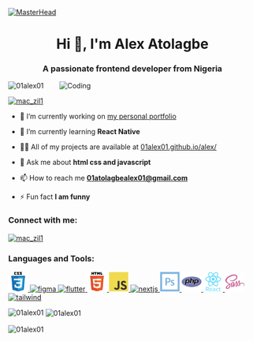 [![MasterHead](https://1.bp.blogspot.com/-7A4WynwLsMw/XbBpCXG8fHI/AAAAAAAAMt4/uOa1bpLskYgrwGbllhSu2SDj_Mig8SXJQCLcBGAsYHQ/s1600/2000_600px.gif)](https://rishavchan)
<h1 align="center">Hi 👋, I'm Alex Atolagbe</h1>
<h3 align="center">A passionate frontend developer from Nigeria</h3>
<img align="right" alt="Coding" width="400" src="https://instagram.com/stories/kvng_tanny/3134702594054737440?utm_source=ig_story_item_share&igshid=NjZiM2M3MzIxNA==">

<p align="left"> <img src="https://komarev.com/ghpvc/?username=01alex01&label=Profile%20views&color=0e75b6&style=flat" alt="01alex01" /> </p>

<p align="left"> <a href="https://twitter.com/mac_zil1" target="blank"><img src="https://img.shields.io/twitter/follow/mac_zil1?logo=twitter&style=for-the-badge" alt="mac_zil1" /></a> </p>

- 🔭 I’m currently working on [my personal portfolio](01alex01.github.io/alex/)

- 🌱 I’m currently learning **React Native**

- 👨‍💻 All of my projects are available at [01alex01.github.io/alex/](01alex01.github.io/alex/)

- 💬 Ask me about **html css and javascript**

- 📫 How to reach me **01atolagbealex01@gmail.com**

- ⚡ Fun fact **I am funny**

<h3 align="left">Connect with me:</h3>
<p align="left">
<a href="https://twitter.com/mac_zil1" target="blank"><img align="center" src="https://raw.githubusercontent.com/rahuldkjain/github-profile-readme-generator/master/src/images/icons/Social/twitter.svg" alt="mac_zil1" height="30" width="40" /></a>
</p>

<h3 align="left">Languages and Tools:</h3>
<p align="left"> <a href="https://www.w3schools.com/css/" target="_blank" rel="noreferrer"> <img src="https://raw.githubusercontent.com/devicons/devicon/master/icons/css3/css3-original-wordmark.svg" alt="css3" width="40" height="40"/> </a> <a href="https://www.figma.com/" target="_blank" rel="noreferrer"> <img src="https://www.vectorlogo.zone/logos/figma/figma-icon.svg" alt="figma" width="40" height="40"/> </a> <a href="https://flutter.dev" target="_blank" rel="noreferrer"> <img src="https://www.vectorlogo.zone/logos/flutterio/flutterio-icon.svg" alt="flutter" width="40" height="40"/> </a> <a href="https://www.w3.org/html/" target="_blank" rel="noreferrer"> <img src="https://raw.githubusercontent.com/devicons/devicon/master/icons/html5/html5-original-wordmark.svg" alt="html5" width="40" height="40"/> </a> <a href="https://developer.mozilla.org/en-US/docs/Web/JavaScript" target="_blank" rel="noreferrer"> <img src="https://raw.githubusercontent.com/devicons/devicon/master/icons/javascript/javascript-original.svg" alt="javascript" width="40" height="40"/> </a> <a href="https://nextjs.org/" target="_blank" rel="noreferrer"> <img src="https://cdn.worldvectorlogo.com/logos/nextjs-2.svg" alt="nextjs" width="40" height="40"/> </a> <a href="https://www.photoshop.com/en" target="_blank" rel="noreferrer"> <img src="https://raw.githubusercontent.com/devicons/devicon/master/icons/photoshop/photoshop-line.svg" alt="photoshop" width="40" height="40"/> </a> <a href="https://www.php.net" target="_blank" rel="noreferrer"> <img src="https://raw.githubusercontent.com/devicons/devicon/master/icons/php/php-original.svg" alt="php" width="40" height="40"/> </a> <a href="https://reactjs.org/" target="_blank" rel="noreferrer"> <img src="https://raw.githubusercontent.com/devicons/devicon/master/icons/react/react-original-wordmark.svg" alt="react" width="40" height="40"/> </a> <a href="https://sass-lang.com" target="_blank" rel="noreferrer"> <img src="https://raw.githubusercontent.com/devicons/devicon/master/icons/sass/sass-original.svg" alt="sass" width="40" height="40"/> </a> <a href="https://tailwindcss.com/" target="_blank" rel="noreferrer"> <img src="https://www.vectorlogo.zone/logos/tailwindcss/tailwindcss-icon.svg" alt="tailwind" width="40" height="40"/> </a> </p>

<p><img align="left" src="https://github-readme-stats.vercel.app/api/top-langs?username=01alex01&show_icons=true&locale=en&layout=compact" alt="01alex01" /></p>

<p>&nbsp;<img align="center" src="https://github-readme-stats.vercel.app/api?username=01alex01&show_icons=true&locale=en" alt="01alex01" /></p>

<p><img align="center" src="https://github-readme-streak-stats.herokuapp.com/?user=01alex01&" alt="01alex01" /></p>
